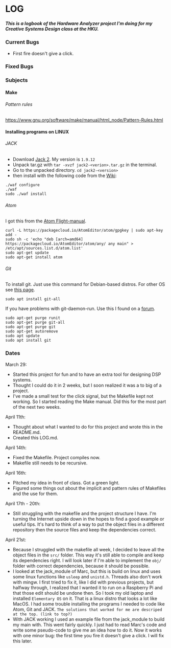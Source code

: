 # LOG

##### This is a logbook of the Hardware Analyzer project I'm doing for my Creative Systems Design class at the HKU.

### Current Bugs

- First fire doesn't give a click.

### Fixed Bugs

### Subjects

#### Make
###### Pattern rules
https://www.gnu.org/software/make/manual/html_node/Pattern-Rules.html

#### Installing programs on LINUX

###### JACK
- Download [Jack 2](http://jackaudio.org/downloads/). My version is `1.9.12`
- Unpack tar.gz with `tar -xvzf jack2-<verion>.tar.gz` in the terminal.
- Go to the unpacked directory. `cd jack2-<version>`
- then install with the following code from the [Wiki](http://jackaudio.org/faq/build_info.html):
~~~
./waf configure
./waf
sudo ./waf install
~~~

###### Atom
I got this from the [Atom Flight-manual](https://flight-manual.atom.io/getting-started/sections/installing-atom/).
~~~
curl -L https://packagecloud.io/AtomEditor/atom/gpgkey | sudo apt-key add -
sudo sh -c 'echo "deb [arch=amd64] https://packagecloud.io/AtomEditor/atom/any/ any main" > /etc/apt/sources.list.d/atom.list'
sudo apt-get update
sudo apt-get install atom
~~~
###### Git

To install git. Just use this command for Debian-based distros. For other OS see [this page](https://git-scm.com/book/en/v2/Getting-Started-Installing-Git).
~~~
sudo apt install git-all
~~~

If you have problems with git-daemon-run. Use this I found on a [forum](https://askubuntu.com/questions/765565/how-to-fix-processing-with-runit-and-git-daemon-run).
~~~
sudo apt-get purge runit
sudo apt-get purge git-all
sudo apt-get purge git
sudo apt-get autoremove
sudo apt update
sudo apt install git
~~~

### Dates
March 29:
  - Started this project for fun and to have an extra tool for designing DSP systems.
  - Thought I could do it in 2 weeks, but I soon realized it was a to big of a project.
  - I've made a small test for the click signal, but the Makefile kept not working. So I started reading the Make manual. Did this for the most part of the next two weeks.

April 11th:
  - Thought about what I wanted to do for this project and wrote this in the README.md.
  - Created this LOG.md.

April 14th:
  - Fixed the Makefile. Project compiles now.
  - Makefile still needs to be recursive.

April 16th:
  - Pitched my idea in front of class. Got a green light.
  - Figured some things out about the implicit and pattern rules of Makefiles and the use for them.

April 17th - 20th:
  - Still struggling with the makefile and the project structure I have. I'm turning the Internet upside down in the hopes to find a good example or useful tips. It's hard to think of a way to put the object files in a different repository then the source files and keep the dependencies correct.

April 21st:
  - Because I struggled with the makefile all week, I decided to leave all the object files in the `src/` folder. This way it's still able to compile and keep its dependencies right. I will look later if I'm able to implement the `obj/` folder with correct dependencies, because it should be possible.
  - I looked at the jack_module of Marc, but this is build on linux and uses some linux functions like `usleep` and `unistd.h`. Threads also don't work with mingw. I first tried to fix it, like I did with previous projects, but halfway through, I realized that I wanted it to run on a Raspberry Pi and that those edit should be undone then. So I took my old laptop and installed `Elementary OS` on it. That is a linux distro that looks a lot like MacOS. I had some trouble installing the programs I needed to code like Atom, Git and JACK. `The solutions that worked for me are descriped at the top. (link to top?)`
  - With JACK working I used an example file from the jack_module to build my main with. This went fairly quickly. I just had to read Marc's code and write some pseudo-code to give me an idea how to do it. Now it works with one minor bug: the first time you fire it doesn't give a click. I will fix this later.
